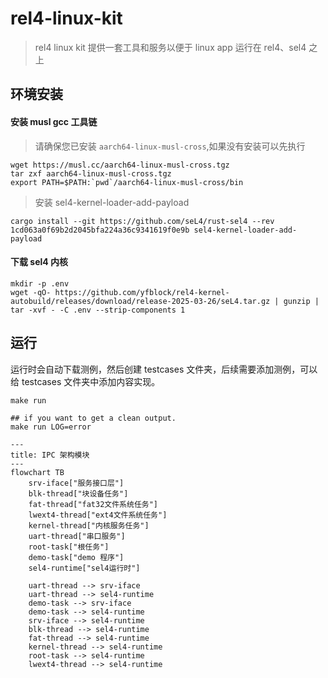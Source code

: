 # rel4-linux-kit

> rel4 linux kit 提供一套工具和服务以便于 linux app 运行在 rel4、sel4 之上

## 环境安装

#### 安装 musl gcc 工具链

> 请确保您已安装 `aarch64-linux-musl-cross`,如果没有安装可以先执行

```shell
wget https://musl.cc/aarch64-linux-musl-cross.tgz
tar zxf aarch64-linux-musl-cross.tgz
export PATH=$PATH:`pwd`/aarch64-linux-musl-cross/bin
```

> 安装 sel4-kernel-loader-add-payload

```shell
cargo install --git https://github.com/seL4/rust-sel4 --rev 1cd063a0f69b2d2045bfa224a36c9341619f0e9b sel4-kernel-loader-add-payload
```

#### 下载 sel4 内核

```shell
mkdir -p .env
wget -qO- https://github.com/yfblock/rel4-kernel-autobuild/releases/download/release-2025-03-26/seL4.tar.gz | gunzip | tar -xvf - -C .env --strip-components 1
```

## 运行

运行时会自动下载测例，然后创建 testcases 文件夹，后续需要添加测例，可以给 testcases 文件夹中添加内容实现。

```shell
make run

## if you want to get a clean output.
make run LOG=error
```

```mermaid
---
title: IPC 架构模块
---
flowchart TB
    srv-iface["服务接口层"]
    blk-thread["块设备任务"]
    fat-thread["fat32文件系统任务"]
    lwext4-thread["ext4文件系统任务"]
    kernel-thread["内核服务任务"]
    uart-thread["串口服务"]
    root-task["根任务"]
    demo-task["demo 程序"]
    sel4-runtime["sel4运行时"]

    uart-thread --> srv-iface
    uart-thread --> sel4-runtime
    demo-task --> srv-iface
    demo-task --> sel4-runtime
    srv-iface --> sel4-runtime
    blk-thread --> sel4-runtime
    fat-thread --> sel4-runtime
    kernel-thread --> sel4-runtime
    root-task --> sel4-runtime
    lwext4-thread --> sel4-runtime



```
